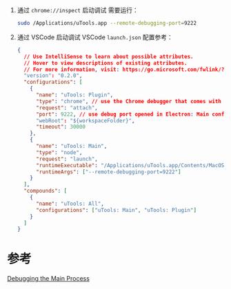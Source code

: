 1. 通过 `chrome://inspect` 启动调试
   需要运行：

   ```sh
   sudo /Applications/uTools.app --remote-debugging-port=9222
   ```

2. 通过 VSCode 启动调试
   VSCode `launch.json` 配置参考：
   ```json
   {
     // Use IntelliSense to learn about possible attributes.
     // Hover to view descriptions of existing attributes.
     // For more information, visit: https://go.microsoft.com/fwlink/?linkid=830387
     "version": "0.2.0",
     "configurations": [
       {
         "name": "uTools: Plugin",
         "type": "chrome", // use the Chrome debugger that comes with VS Code
         "request": "attach",
         "port": 9222, // use debug port opened in Electron: Main configuration
         "webRoot": "${workspaceFolder}",
         "timeout": 30000
       },
       {
         "name": "uTools: Main",
         "type": "node",
         "request": "launch",
         "runtimeExecutable": "/Applications/uTools.app/Contents/MacOS/uTools",
         "runtimeArgs": ["--remote-debugging-port=9222"]
       }
     ],
     "compounds": [
       {
         "name": "uTools: All",
         "configurations": ["uTools: Main", "uTools: Plugin"]
       }
     ]
   }
   ```

# 参考

[Debugging the Main Process](https://www.electronjs.org/docs/latest/tutorial/debugging-main-process)

